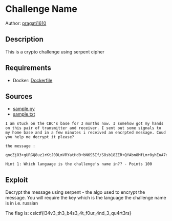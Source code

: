 # Challenge Name

Author: [pragati1610](https://github.com/pragati1610)

## Description

This is a crypto challenge using serpent cipher

## Requirements

- Docker: [Dockerfile](./Dockerfile)

## Sources

- [sample.py](./sample.py)
- [sample.txt](./sample.txt)

```
I am stuck on the CBC's base for 3 months now. I somehow got my hands on this pair of transmitter and receiver. I sent out some signals to my home base and in a few minutes i received an encrpted message. Coud you help me decrypt it please?

the message :

qncZjO3+gURGQ8uz1rKtJ0DLmVRYatHd0+bN6S5If/S8sb18ZER+QYAbn8MfLmr0yhEuA7o1YNB5oN5uBMHI2w==

Hint 1: Which language is the challenge's name in?? - Points 100
```

## Exploit

Decrypt the message using serpent - the algo used to encrypt the message.
You will require the key which is the language the challenge name is in i.e. russian

The flag is:
csictf{l34v3_th3_b4s3_4t_f0ur_4nd_3_qu4rt3rs}
```
